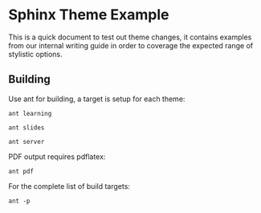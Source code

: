 # Sphinx Theme Example

This is a quick document to test out theme changes, it contains examples from our internal writing guide in order to coverage the expected range of stylistic options.

## Building

Use ant for building, a target is setup for each theme:

```
ant learning
```

```
ant slides
```

```
ant server
```

PDF output requires pdflatex:

```
ant pdf
```

For the complete list of build targets:

```
ant -p 
```
